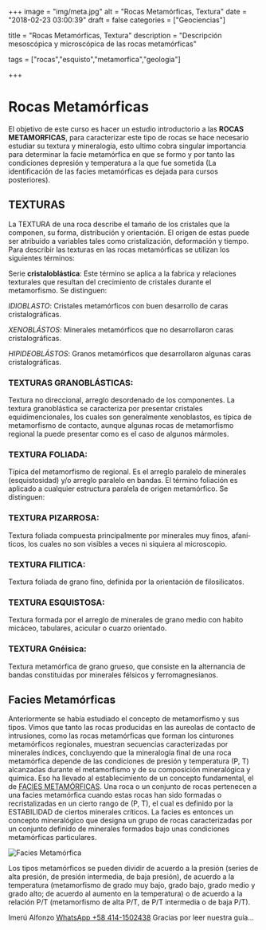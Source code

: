 +++
image = "img/meta.jpg" 
alt = "Rocas Metamórficas, Textura" 
date = "2018-02-23 03:00:39"
draft = false 
categories = ["Geociencias"]

title = "Rocas Metamórficas, Textura" 
description = "Descripción mesoscópica y microscópica de las rocas metamórficas" 

tags = ["rocas","esquisto","metamorfica","geologia"]

+++
# Rocas Metamórficas 
El objetivo de este curso es hacer un estudio introductorio a las **ROCAS METAMORFICAS**, para caracterizar este tipo de rocas se hace necesario estudiar su textura y mineralogí­a, esto ultimo cobra singular importancia para determinar la facie metamórfica en que se formo y por tanto las condiciones depresión y temperatura a la que fue sometida  (La identificación de las facies metamórficas es dejada para cursos posteriores).

## TEXTURAS

La TEXTURA de una roca describe el tamaño de los cristales que la componen, su forma, distribución y orientación. El origen de estas puede ser atribuido a variables tales como cristalización, deformación y tiempo.
Para describir las texturas en las rocas metamórficas se utilizan los siguientes términos:

Serie **cristaloblástica**: Este término se aplica a la fabrica y relaciones texturales que resultan del crecimiento de cristales durante el metamorfismo. Se distinguen:

*IDIOBLASTO*: Cristales metamórficos con buen desarrollo de caras cristalográficas.

*XENOBLÁSTOS*: Minerales metamórficos que no desarrollaron caras cristalográficas.

*HIPIDEOBLÁSTOS*: Granos metamórficos que desarrollaron algunas caras cristalográficas.

### TEXTURAS GRANOBLÁSTICAS:
Textura no direccional, arreglo desordenado de los componentes. La textura granoblástica se caracteriza por presentar cristales equidimencionales, los cuales son generalmente xenoblastos, es tí­pica de metamorfismo de contacto, aunque algunas rocas de metamorfismo regional la puede presentar como es el caso de  algunos mármoles.

### TEXTURA FOLIADA:
Tí­pica del metamorfismo de regional. Es el arreglo paralelo de minerales (esquistosidad) y/o arreglo paralelo en bandas. El término foliación es aplicado a cualquier estructura paralela de origen metamórfico. Se distinguen:

### TEXTURA PIZARROSA:
Textura foliada compuesta principalmente por minerales muy finos, afaní­ticos, los cuales no son visibles a veces ni siquiera al microscopio.

### TEXTURA FILITICA: 
Textura foliada de grano fino, definida por la orientación de filosilicatos.

### TEXTURA ESQUISTOSA: 
Textura formada por el arreglo de minerales de grano medio  con habito micáceo, tabulares, acicular o cuarzo orientado.

### TEXTURA Gnéisica: 
Textura metamórfica de grano grueso, que consiste en la alternancia de bandas constituidas por minerales félsicos y ferromagnesianos.

## Facies Metamórficas

Anteriormente se habí­a estudiado el concepto de metamorfismo y sus tipos. Vimos que tanto las rocas producidas en las aureolas de contacto  de intrusiones, como las rocas metamórficas que forman los cinturones metamórficos regionales, muestran secuencias caracterizadas por minerales í­ndices, concluyendo que la mineralogí­a final de una roca metamórfica depende de las condiciones de presión y temperatura (P, T) alcanzadas durante el metamorfismo y de su composición mineralógica y quí­mica. Eso ha llevado al establecimiento de un concepto fundamental, el de [FACIES METAMÓRFICAS](/post/facies-metamorficas/). Una roca o un conjunto de  rocas pertenecen a una facies metamórfica cuando estas rocas han sido formadas o recristalizadas en un cierto rango de (P, T), el cual es definido por la ESTABILIDAD de ciertos minerales crí­ticos. La facies es entonces un concepto mineralógico que designa un grupo de rocas caracterizadas por un conjunto definido de minerales formados bajo unas condiciones metamórficas particulares.

![Facies Metamórfica](/img/facies.gif "Facies Metamórficas")

Los tipos metamórficos se pueden dividir de acuerdo a la presión (series de alta presión, de presión intermedia, de baja presión), de acuerdo a la temperatura (metamorfismo de grado muy bajo, grado bajo, grado medio y grado alto; de acuerdo al aumento en la temperatura) o de acuerdo a la relación P/T (metamorfismo de alta P/T, de P/T intermedia o de baja P/T). 

Imerú Alfonzo [WhatsApp +58 414-1502438](https://wa.me/584141502438)
Gracias por leer nuestra guía...

